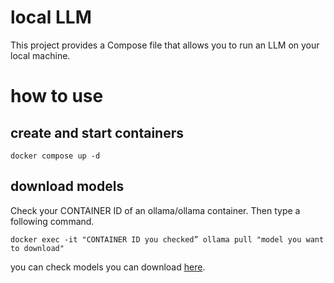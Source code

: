 # local LLM
This project provides a Compose file that allows you to run an LLM on your local machine.

# how to use

## create and start containers
`docker compose up -d`

## download models
Check your CONTAINER ID of an ollama/ollama container. Then type a following command.

`docker exec -it "CONTAINER ID you checked” ollama pull "model you want to download"`

you can check models you can download [here](https://www.ollama.com/library).
